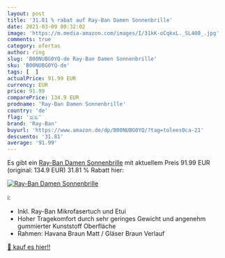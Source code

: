 ```yaml
---
layout: post
title: '31.81 % rabat auf Ray-Ban Damen Sonnenbrille'
date: 2021-03-09 00:32:02
image: 'https://m.media-amazon.com/images/I/31kK-oCqkxL._SL400_.jpg'
comments: true
category: ofertas
author: ring
slug: 'B00NUBG0YQ-de Ray-Ban Damen Sonnenbrille'
sku: 'B00NUBG0YQ-de'
tags: [  ]
actualPrice: 91.99 EUR
currency: EUR
price: 91.99
comparePrice: 134.9 EUR
prodname: 'Ray-Ban Damen Sonnenbrille'
country: 'de'
flag: '🇩🇪'
brand: 'Ray-Ban'
buyurl: 'https://www.amazon.de/dp/B00NUBG0YQ/?tag=tolees0ca-21'
descuento: '31.81'
average: '91.99'
---
```


Es gibt ein [Ray-Ban Damen Sonnenbrille](https://www.amazon.de/dp/B00NUBG0YQ/?tag=tolees0ca-21) mit aktuellem Preis 91.99 EUR (original: 134.9 EUR) 31.81 % Rabatt hier:

[![Ray-Ban Damen Sonnenbrille](https://m.media-amazon.com/images/I/31kK-oCqkxL._SL400_.jpg)](https://www.amazon.de/dp/B00NUBG0YQ/?tag=tolees0ca-21)

ℹ️:

- Inkl. Ray-Ban Mikrofasertuch und Etui
- Hoher Tragekomfort durch sehr geringes Gewicht und angenehm gummierter Kunststoff Oberfläche
- Rahmen: Havana Braun Matt / Gläser Braun Verlauf

[🛒 kauf es hier!!](https://www.amazon.de/dp/B00NUBG0YQ/?tag=tolees0ca-21)
